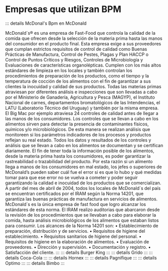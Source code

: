# Empresas que utilizan BPM

::: details McDonal's
Bpm en McDonald

McDonald´s® es una empresa de Fast-Food que controla la calidad de la comida que ofrecen desde la selección de la materia prima hasta las manos del consumidor en el producto final. Esta empresa exige a sus proveedores que cumplan estrictos requisitos de control de calidad como Buenas Prácticas de Manufactura, Control de Pestes, Plagas y Plan HACCP o Control de Puntos Críticos y Riesgos, Controles de Microbiología y Evaluaciones de características organolépticas. Cumplen con los más altos estándares de limpieza en los locales y también controlan los procedimientos de preparación de los productos, como el tiempo y la temperatura de cocción de los alimentos con el fin de garantizar a sus clientes la inocuidad y calidad de sus productos. Todas las materias primas atraviesan por diferentes análisis e inspecciones que son llevadas a cabo por el Ministerio de Ganadería, Agricultura y Pesca (MAGYP), el Instituto Nacional de carnes, departamentos bromatológicos de las Intendencias, el LATU (Laboratorio Técnico del Uruguay) y también por la misma empresa. El Big Mac por ejemplo atraviesa 24 controles de calidad antes de llegar a las manos de los consumidores. Los controles que se llevan a cabo en los alimentos sirven para detectar la presencia de contaminantes físicos, químicos y/o microbiológicos. De esta manera se realizan análisis que monitoreen si los parámetros indicadores de los procesos y productos reflejan su real estado. Todos los datos y resultados de los controles y análisis que se llevan a cabo en los alimentos se documentan y se certifican diariamente. El fin de tener toda la información posible de los alimentos, desde la materia prima hasta los consumidores, es poder garantizar la rastreabilidad o trazabilidad del producto. Por esta razón si un alimento llega a manos de los consumidores en mal estado, los jefes o superiores de McDonald’s pueden saber cuál fue el error si es que lo hubo y qué medidas tomar para que ese error no se vuelva a cometer y poder seguir garantizando la calidad e inocuidad de los productos que se comercializan. A partir del mes de abril de 2004, todos los locales de McDonald´s del país se encuentran certificados por el IRAM según la Norma 14201, que garantiza las buenas prácticas de manufactura en servicios de alimentos. McDonald´s es la única empresa de fast food que logro alcanzar los estándares de esta norma. El IRAM realizo auditorias que abarcaron desde la revisión de los procedimientos que se llevaban a cabo para elaborar la comida, hasta análisis microbiológicos de los alimentos que estaban listos para consumir. Los alcances de la Norma 14201 son: • Establecimiento de preparación, distribución y de servicios. • Requisitos de higiene del establecimiento. • Requisitos sanitarios de higiene del personal. • Requisitos de higiene en la elaboración de alimentos. • Evaluación de proveedores. • Dirección y supervisión. • Documentación y registro. • Satisfacción del cliente.
:::
::: details Burger King
:::
::: details Grido
:::
::: details Coca-Cola
:::
::: details Hornex
:::
::: details Pagnifique
:::
::: details Optimo
:::
::: details Bimbo
:::
